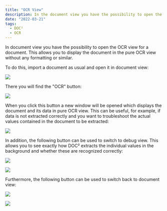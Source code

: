 ```yaml
---
title: "OCR View"
description: In the document view you have the possibility to open the OCR view for a document. This allows you to display the document in the pure OCR view without any formatting or similar.
date: "2022-03-21"
tags:
  - DOC²
  - OCR
---
```


In document view you have the possibility to open the OCR view for a document. This allows you to display the document in the pure OCR view without any formatting or similar.

To do this, import a document as usual and open it in document view:

![](/_images/doc2/image-43-1024x374.png)

There you will find the "OCR" button:

![](/_images/doc2/image-44-1024x421.png)

When you click this button a new window will be opened which displays the document and its data in pure OCR view. This can be useful, for example, if data is not extracted correctly and you want to troubleshoot the actual values contained in the document to be extracted:

![](/_images/doc2/image-45-1024x748.png)

In addition, the following button can be used to switch to debug view. This allows you to see exactly how DOC² extracts the individual values in the background and whether these are recognized correctly:

![](/_images/doc2/image-46.png)

![](/_images/doc2/image-47-1024x730.png)

Furthermore, the following button can be used to switch back to document view:

![](/_images/doc2/image-48.png)

![](/_images/doc2/image-49-1024x613.png)
